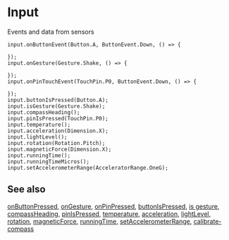 # Input

Events and data from sensors

```cards
input.onButtonEvent(Button.A, ButtonEvent.Down, () => {
    
});
input.onGesture(Gesture.Shake, () => {
    
});
input.onPinTouchEvent(TouchPin.P0, ButtonEvent.Down, () => {
    
});
input.buttonIsPressed(Button.A);
input.isGesture(Gesture.Shake);
input.compassHeading();
input.pinIsPressed(TouchPin.P0);
input.temperature();
input.acceleration(Dimension.X);
input.lightLevel();
input.rotation(Rotation.Pitch);
input.magneticForce(Dimension.X);
input.runningTime();
input.runningTimeMicros();
input.setAccelerometerRange(AcceleratorRange.OneG);
```

## See also

[onButtonPressed](/reference/input/on-button-pressed), [onGesture](/reference/input/on-gesture), [onPinPressed](/reference/input/on-pin-pressed), [buttonIsPressed](/reference/input/button-is-pressed), 
[is gesture](/reference/input/is-gesture),
[compassHeading](/reference/input/compass-heading), [pinIsPressed](/reference/input/pin-is-pressed), [temperature](/reference/input/temperature), [acceleration](/reference/input/acceleration), [lightLevel](/reference/input/light-level), [rotation](/reference/input/rotation), [magneticForce](/reference/input/magnetic-force), [runningTime](/reference/input/running-time), [setAccelerometerRange](/reference/input/set-accelerometer-range), [calibrate-compass](/reference/input/calibrate-compass)

